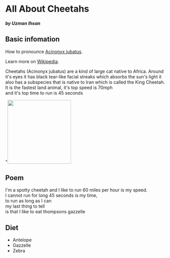 <!DOCTYPE html>
<html>
    <head>
        <meta charset="utf-8">
        

<h1>All About Cheetahs</h1>
<h5>by Uzman Ihsan</h5>












<h2>Basic infomation</h2>
<p>How to pronounce <a href="https://www.howtopronounce.com/acinonyx-jubatus">Acinonyx jubatus</a>.</p>
        <p>Learn more on <a href="https://en.wikipedia.org/wiki/Cheetah">Wikipedia</a>.</p>
<p>Cheetahs (Acinonyx jubatus) are a kind of large cat native to Africa. Around it's eyes it has black tear-like facial streaks which absorbs the sun's light it also has a subspecies that is native to Iran which is called the King Cheetah. It is the fastest land animal, it's top speed is 70mph <br>
and it's top time to run is 45 seconds    
</p>
    "<img src = "https://upload.wikimedia.org/wikipedia/commons/8/81/Cheetah_genetic_diversity.jpg"width="200"> 
<h2 id = "poem">Poem</h2>        
 <p id = "poem">I'm a spotty cheetah and I like to run 60 miles per hour is my speed. 
     <br>I cannot run for long 45 seconds is my time,<br> to run as long as I can <br>my last thing to tell<br>
 is that I like to eat thompsons gazzelle
 </p>  
 <h2>Diet</h2>  
 <ul><li>Antelope</li>
 <li>Gazzelle</li>
 <li>Zebra</li>  
 </ul>
   
   
   
   
   
   
   
   
   
   
   
   
   
   
   
   
   
   
   
   
   
   
   
   
   
   
   
   
   
   
   
   
   
   
   
   </body>
</html>
